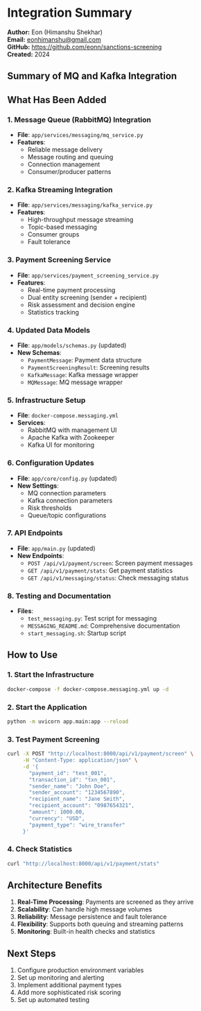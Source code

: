 # Integration Summary

**Author:** Eon (Himanshu Shekhar)  
**Email:** eonhimanshu@gmail.com  
**GitHub:** https://github.com/eonn/sanctions-screening  
**Created:** 2024

## Summary of MQ and Kafka Integration

## What Has Been Added

### 1. Message Queue (RabbitMQ) Integration
- **File**: `app/services/messaging/mq_service.py`
- **Features**: 
  - Reliable message delivery
  - Message routing and queuing
  - Connection management
  - Consumer/producer patterns

### 2. Kafka Streaming Integration
- **File**: `app/services/messaging/kafka_service.py`
- **Features**:
  - High-throughput message streaming
  - Topic-based messaging
  - Consumer groups
  - Fault tolerance

### 3. Payment Screening Service
- **File**: `app/services/payment_screening_service.py`
- **Features**:
  - Real-time payment processing
  - Dual entity screening (sender + recipient)
  - Risk assessment and decision engine
  - Statistics tracking

### 4. Updated Data Models
- **File**: `app/models/schemas.py` (updated)
- **New Schemas**:
  - `PaymentMessage`: Payment data structure
  - `PaymentScreeningResult`: Screening results
  - `KafkaMessage`: Kafka message wrapper
  - `MQMessage`: MQ message wrapper

### 5. Infrastructure Setup
- **File**: `docker-compose.messaging.yml`
- **Services**:
  - RabbitMQ with management UI
  - Apache Kafka with Zookeeper
  - Kafka UI for monitoring

### 6. Configuration Updates
- **File**: `app/core/config.py` (updated)
- **New Settings**:
  - MQ connection parameters
  - Kafka connection parameters
  - Risk thresholds
  - Queue/topic configurations

### 7. API Endpoints
- **File**: `app/main.py` (updated)
- **New Endpoints**:
  - `POST /api/v1/payment/screen`: Screen payment messages
  - `GET /api/v1/payment/stats`: Get payment statistics
  - `GET /api/v1/messaging/status`: Check messaging status

### 8. Testing and Documentation
- **Files**:
  - `test_messaging.py`: Test script for messaging
  - `MESSAGING_README.md`: Comprehensive documentation
  - `start_messaging.sh`: Startup script

## How to Use

### 1. Start the Infrastructure
```bash
docker-compose -f docker-compose.messaging.yml up -d
```

### 2. Start the Application
```bash
python -m uvicorn app.main:app --reload
```

### 3. Test Payment Screening
```bash
curl -X POST "http://localhost:8000/api/v1/payment/screen" \
     -H "Content-Type: application/json" \
     -d '{
       "payment_id": "test_001",
       "transaction_id": "txn_001",
       "sender_name": "John Doe",
       "sender_account": "1234567890",
       "recipient_name": "Jane Smith",
       "recipient_account": "0987654321",
       "amount": 1000.00,
       "currency": "USD",
       "payment_type": "wire_transfer"
     }'
```

### 4. Check Statistics
```bash
curl "http://localhost:8000/api/v1/payment/stats"
```

## Architecture Benefits

1. **Real-Time Processing**: Payments are screened as they arrive
2. **Scalability**: Can handle high message volumes
3. **Reliability**: Message persistence and fault tolerance
4. **Flexibility**: Supports both queuing and streaming patterns
5. **Monitoring**: Built-in health checks and statistics

## Next Steps

1. Configure production environment variables
2. Set up monitoring and alerting
3. Implement additional payment types
4. Add more sophisticated risk scoring
5. Set up automated testing
